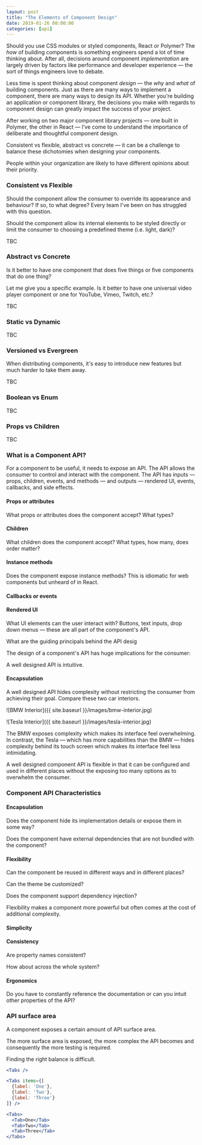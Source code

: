 ```yaml
---
layout: post
title: "The Elements of Component Design"
date: 2019-01-26 00:00:00
categories: [api]
---
```


Should you use CSS modules or styled components, React or Polymer? The _how_ of building components is something engineers spend a lot of time thinking about. After all, decisions around component _implementation_ are largely driven by factors like performance and developer experience — the sort of things engineers love to debate.

Less time is spent thinking about component _design_ — the _why_ and _what_ of building components. Just as there are many ways to implement a component, there are many ways to design its API. Whether you're building an application or component library, the decisions you make with regards to component design can greatly impact the success of your project.

After working on two major component library projects — one built in Polymer, the other in React — I’ve come to understand the importance of deliberate and thoughtful component design. 

Consistent vs flexible, abstract vs concrete — it can be a challenge to balance these dichotomies when designing your components.

People within your organization are likely to have different opinions about their priority.

### Consistent vs Flexible

Should the component allow the consumer to override its appearance and behaviour? If so, to what degree? Every team I've been on has struggled with this question.

Should the component allow its internal elements to be styled directly or limit the consumer to choosing a predefined theme (i.e. light, dark)?

TBC

### Abstract vs Concrete

Is it better to have one component that does five things or five components that do one thing?

Let me give you a specific example. Is it better to have one universal video player component or one for YouTube, Vimeo, Twitch, etc.?

TBC 

### Static vs Dynamic

TBC

### Versioned vs Evergreen

When distributing components, it's easy to introduce new features but much harder to take them away.

TBC

### Boolean vs Enum

TBC

### Props vs Children 

TBC

### What is a Component API?

For a component to be useful, it needs to expose an API. The API allows the consumer to control and interact with the component. The API has inputs — props, children, events, and methods — and outputs — rendered UI, events, callbacks, and side effects.


#### Props or attributes
What props or attributes does the component accept? What types?

#### Children
What children does the component accept? What types, how many, does order matter?

#### Instance methods
Does the component expose instance methods? This is idiomatic for web components but unheard of in React.

#### Callbacks or events

#### Rendered UI
What UI elements can the user interact with? Buttons, text inputs, drop down menus — these are all part of the component's API.










What are the guiding principals behind the API desig





The design of a component's API has huge implications for the consumer:

A well designed API is intuitive.

#### Encapsulation
A well designed API hides complexity without restricting the consumer from achieving their goal. Compare these two car interiors.

![BMW Interior]({{ site.baseurl }}/images/bmw-interior.jpg)

![Tesla Interior]({{ site.baseurl }}/images/tesla-interior.jpg)

The BMW exposes complexity which makes its interface feel overwhelming. In contrast, the Tesla — which has more capabilities than the BMW —  hides complexity behind its touch screen which makes its interface feel less intimidating.

A well designed component API is flexible in that it can be configured and used in different places without the exposing too many options as to overwhelm the consumer.





### Component API Characteristics

#### Encapsulation
Does the component hide its implementation details or expose them in some way?

Does the component have external dependencies that are not bundled with the component?

#### Flexibility
Can the component be reused in different ways and in different places?

Can the theme be customized?

Does the component support dependency injection?

Flexibility makes a component more powerful but often comes at the cost of additional complexity.

#### Simplicity


#### Consistency
Are property names consistent?


How about across the whole system?

#### Ergonomics

Do you have to constantly reference the documentation or can you intuit other properties of the API?



### API surface area

A component exposes a certain amount of API surface area.

The more surface area is exposed, the more complex the API becomes and consequently the more testing is required.

Finding the right balance is difficult.


```jsx
<Tabs />
```

```jsx
<Tabs items={[
  {label: 'One'},
  {label: 'Two'},
  {label: 'Three'}
]} />
```

```jsx
<Tabs>
  <Tab>One</Tab>
  <Tab>Two</Tab>
  <Tab>Three</Tab>
</Tabs>
```





